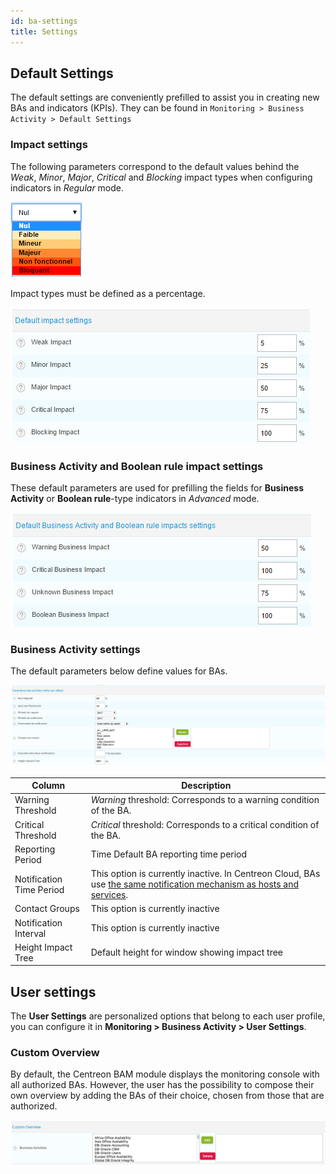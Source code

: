```yaml
---
id: ba-settings
title: Settings
---
```


## Default Settings

The default settings are conveniently prefilled to assist you in
creating new BAs and indicators (KPIs). They can be found in
`Monitoring > Business Activity > Default Settings`

### Impact settings

The following parameters correspond to the default values behind the *Weak*,
*Minor*, *Major*, *Critical* and *Blocking* impact types when configuring
indicators in *Regular* mode.

![image](../assets/service-mapping/guide/list_impacts_basic.png)

Impact types must be defined as a percentage.

![image](../assets/service-mapping/guide/impacts_configuration.png)

### Business Activity and Boolean rule impact settings

These default parameters are used for prefilling the fields for **Business
Activity** or **Boolean rule**-type indicators in *Advanced* mode.

![image](../assets/service-mapping/guide/impacts_ba_boolean.png)

### Business Activity settings

The default parameters below define values for BAs.

![image](../assets/service-mapping/guide/default_ba_parameters.png)

| Column                   | Description                                                                                           |
| ------------------------ | ----------------------------------------------------------------------------------------------------- |
| Warning Threshold        | *Warning* threshold: Corresponds to a warning condition of the BA.  |
| Critical Threshold       | *Critical* threshold: Corresponds to a critical condition of the BA. |
| Reporting Period         | Time Default BA reporting time period                                                                 |
| Notification Time Period | This option is currently inactive. In Centreon Cloud, BAs use [the same notification mechanism as hosts and services](https://docs.centreon.com/cloud/alerts-notifications/notif-configuration/).                                                                  |
| Contact Groups           | This option is currently inactive                                                                   |
| Notification Interval    | This option is currently inactive                                                                   |
| Height Impact Tree       | Default height for window showing impact tree                                                         |

## User settings

The **User Settings** are personalized options that belong to each user profile,
you can configure it in **Monitoring > Business Activity > User Settings**.

### Custom Overview

By default, the Centreon BAM module displays the monitoring console with
all authorized BAs. However, the user has the possibility to compose their
own overview by adding the BAs of their choice, chosen from those that are
authorized.

![image](../assets/service-mapping/guide/user_custom.png)
